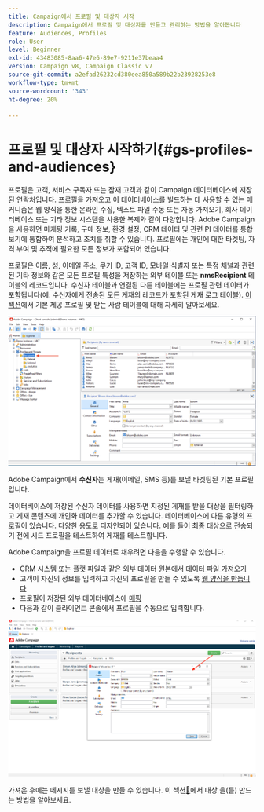 ```yaml
---
title: Campaign에서 프로필 및 대상자 시작
description: Campaign에서 프로필 및 대상자를 만들고 관리하는 방법을 알아봅니다
feature: Audiences, Profiles
role: User
level: Beginner
exl-id: 43483085-8aa6-47e6-89e7-9211e37beaa4
version: Campaign v8, Campaign Classic v7
source-git-commit: a2efad26232cd380eea850a589b22b23928253e8
workflow-type: tm+mt
source-wordcount: '343'
ht-degree: 20%

---
```


# 프로필 및 대상자 시작하기{#gs-profiles-and-audiences}

프로필은 고객, 서비스 구독자 또는 잠재 고객과 같이 Campaign 데이터베이스에 저장된 연락처입니다. 프로필을 가져오고 이 데이터베이스를 빌드하는 데 사용할 수 있는 메커니즘은 웹 양식을 통한 온라인 수집, 텍스트 파일 수동 또는 자동 가져오기, 회사 데이터베이스 또는 기타 정보 시스템을 사용한 복제와 같이 다양합니다. Adobe Campaign을 사용하면 마케팅 기록, 구매 정보, 환경 설정, CRM 데이터 및 관련 PI 데이터를 통합 보기에 통합하여 분석하고 조치를 취할 수 있습니다. 프로필에는 개인에 대한 타겟팅, 자격 부여 및 추적에 필요한 모든 정보가 포함되어 있습니다.



프로필은 이름, 성, 이메일 주소, 쿠키 ID, 고객 ID, 모바일 식별자 또는 특정 채널과 관련된 기타 정보와 같은 모든 프로필 특성을 저장하는 외부 테이블 또는 **nmsRecipient** 테이블의 레코드입니다. 수신자 테이블과 연결된 다른 테이블에는 프로필 관련 데이터가 포함됩니다(예: 수신자에게 전송된 모든 게재의 레코드가 포함된 게재 로그 테이블). [이 섹션](../dev/datamodel.md#ootb-profiles)에서 기본 제공 프로필 및 받는 사람 테이블에 대해 자세히 알아보세요.

![](assets/recipients-in-explorer.png)

Adobe Campaign에서 **수신자**&#x200B;는 게재(이메일, SMS 등)를 보낼 타겟팅된 기본 프로필입니다.

데이터베이스에 저장된 수신자 데이터를 사용하면 지정된 게재를 받을 대상을 필터링하고 게재 콘텐츠에 개인화 데이터를 추가할 수 있습니다. 데이터베이스에 다른 유형의 프로필이 있습니다. 다양한 용도로 디자인되어 있습니다. 예를 들어 최종 대상으로 전송되기 전에 시드 프로필을 테스트하여 게재를 테스트합니다.

Adobe Campaign을 프로필 데이터로 채우려면 다음을 수행할 수 있습니다.

* CRM 시스템 또는 플랫 파일과 같은 외부 데이터 원본에서 [데이터 파일 가져오기](../start/import.md)
* 고객이 자신의 정보를 입력하고 자신의 프로필을 만들 수 있도록 [웹 양식을 만듭니다](../dev/webapps.md)
* 프로필이 저장된 외부 데이터베이스에 [매핑](../connect/fda.md)
* 다음과 같이 클라이언트 콘솔에서 프로필을 수동으로 입력합니다.

![](assets/create-profile.png)

<!--You can also select your message audience in an external file: recipients are stored not in the database, but in files. These are known as "external" deliveries. These contacts can be imported or not in Adobe Campaign. [Learn more](external-profiles.md).-->

가져온 후에는 메시지를 보낼 대상을 만들 수 있습니다. 이 섹션[&#128279;](create-audiences.md)에서 대상 을(를) 만드는 방법을 알아보세요.